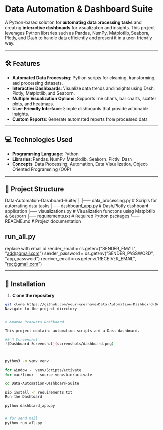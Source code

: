 # Data Automation & Dashboard Suite

A Python-based solution for **automating data processing tasks** and creating **interactive dashboards** for visualization and insights. This project leverages Python libraries such as Pandas, NumPy, Matplotlib, Seaborn, Plotly, and Dash to handle data efficiently and present it in a user-friendly way.

---

## 🛠 Features

- **Automated Data Processing**: Python scripts for cleaning, transforming, and processing datasets.  
- **Interactive Dashboards**: Visualize data trends and insights using Dash, Plotly, Matplotlib, and Seaborn.  
- **Multiple Visualization Options**: Supports line charts, bar charts, scatter plots, and heatmaps.  
- **User-Friendly Interface**: Simple dashboards that provide actionable insights.  
- **Custom Reports**: Generate automated reports from processed data.  

---

## 💻 Technologies Used

- **Programming Language**: Python  
- **Libraries**: Pandas, NumPy, Matplotlib, Seaborn, Plotly, Dash  
- **Concepts**: Data Processing, Automation, Data Visualization, Object-Oriented Programming (OOP)  

---

## 📂 Project Structure

Data-Automation-Dashboard-Suite/
│
├── data_processing.py # Scripts for automating data tasks
├── dashboard_app.py # Dash/Plotly dashboard application
├── visualizations.py # Visualization functions using Matplotlib & Seaborn
├── requirements.txt # Required Python packages
└── README.md # Project documentation

## run_all.py
replace with email id
   sender_email = os.getenv("SENDER_EMAIL", "add@gmail.com")
    sender_password = os.getenv("SENDER_PASSWORD", "app_password")
    receiver_email = os.getenv("RECEIVER_EMAIL", "rec@gmail.com")


---

## 🚀 Installation

1. **Clone the repository**
```bash
git clone https://github.com/your-username/Data-Automation-Dashboard-Suite.git
Navigate to the project directory


# Amazon Products Dashboard

This project contains automation scripts and a Dash dashboard.

## 📸 Screenshot
![Dashboard Screenshot](screenshots/dashboard.png)



python3 -m venv venv

for window -  venv/Scripts/activate
for mac/linux - source venv/bin/activate

cd Data-Automation-Dashboard-Suite

pip install -r requirements.txt
Run the Dashboard

python dashboard_app.py


# for send mail 
python run_all.py
